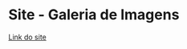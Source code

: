 # Site - Galeria de Imagens 

[Link do site](https://natanael-oliveira.github.io/photo-gallery-carousel)
